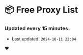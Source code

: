 # :package: Free Proxy List
### Updated every 15 minutes.

- Last updated: `2024-10-11 22:04`

:heart:
